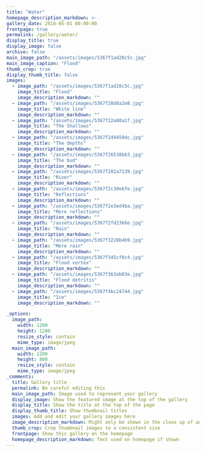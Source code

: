 ```yaml
---
title: "Water"
homepage_description_markdown: >-
gallery_date: 2018-05-01 00:00:00
frontpage: true
permalink: /gallery/water/
display_title: true
display_image: false
archive: false
main_image_path: "/assets/images/5367f1ad28c5c.jpg"
main_image_caption: "Flood"
thumb_crop: true
display_thumb_title: false
images:
  - image_path: "/assets/images/5367f1ad28c5c.jpg"
    image_title: "Flood"
    image_description_markdown: ""
  - image_path: "/assets/images/5367f20d8a2e8.jpg"
    image_title: "White line"
    image_description_markdown: ""
  - image_path: "/assets/images/5367f22a80a1f.jpg"
    image_title: "The Shallows"
    image_description_markdown: ""
  - image_path: "/assets/images/5367f249458dc.jpg"
    image_title: "The depths"
    image_description_markdown: ""
  - image_path: "/assets/images/5367f26538b63.jpg"
    image_title: "The bud"
    image_description_markdown: ""
  - image_path: "/assets/images/5367f282a7139.jpg"
    image_title: "River"
    image_description_markdown: ""
  - image_path: "/assets/images/5367f2c30e6fe.jpg"
    image_title: "Reflections"
    image_description_markdown: ""
  - image_path: "/assets/images/5367f2e3ed4ba.jpg"
    image_title: "More reflections"
    image_description_markdown: ""
  - image_path: "/assets/images/5367f2fd2366e.jpg"
    image_title: "Rain"
    image_description_markdown: ""
  - image_path: "/assets/images/5367f3228b4b9.jpg"
    image_title: "More rain"
    image_description_markdown: ""
  - image_path: "/assets/images/5367f345cf0c4.jpg"
    image_title: "Flood vortex"
    image_description_markdown: ""
  - image_path: "/assets/images/5367f363eb03e.jpg"
    image_title: "Flood detritis"
    image_description_markdown: ""
  - image_path: "/assets/images/5367f4bc24744.jpg"
    image_title: "Ice"
    image_description_markdown: ""

_options:
  image_path:
    width: 1200
    height: 1200
    resize_style: contain
    mime_type: image/jpeg
  main_image_path:
    width: 1200
    height: 800
    resize_style: contain
    mime_type: image/jpeg
_comments:
  title: Gallery title
  permalink: Be careful editing this
  main_image_path: Image used to represent your gallery
  display_image: Show the featured image at the top of the gallery
  display_title: Show the title at the top of the page
  display_thumb_title: Show thumbnail titles
  images: Add and edit your gallery images here
  image_description_markdown: Might only be shown in the close up of an image
  thumb_crop: Crop thumbnail images to a consistent size
  frontpage: Show this gallery on the homepage
  homepage_description_markdown: Text used on homepage if shown
---
```


